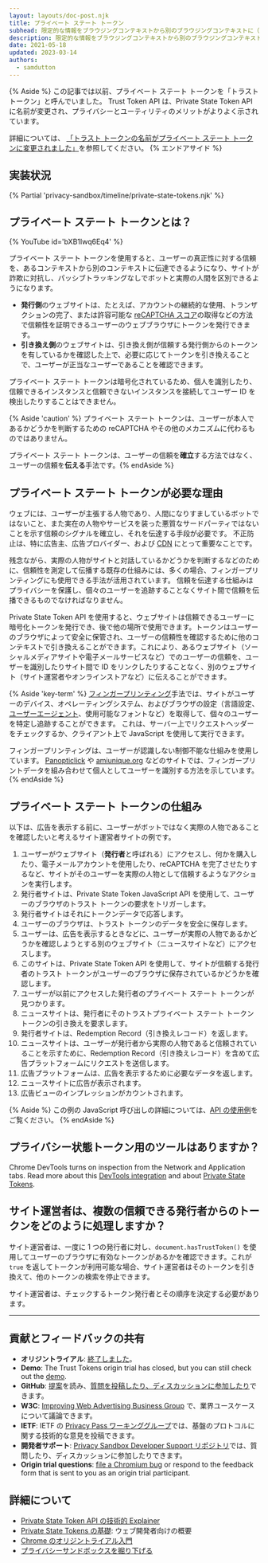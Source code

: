 ```yaml
---
layout: layouts/doc-post.njk
title: プライベート ステート トークン
subhead: 限定的な情報をブラウジングコンテキストから別のブラウジングコンテキストに（サイト間など）伝達できるようにすることで、パッシブ追跡を行わずに不正行為に対抗できるようにするための API。
description: 限定的な情報をブラウジングコンテキストから別のブラウジングコンテキストに（サイト間など）伝達できるようにすることで、パッシブ追跡を行わずに不正行為に対抗できるようにするための API。
date: 2021-05-18
updated: 2023-03-14
authors:
  - samdutton
---
```


{% Aside %} この記事では以前、プライベート ステート トークンを「トラスト トークン」と呼んでいました。 Trust Token API は、Private State Token API に名前が変更され、プライバシーとユーティリティのメリットがよりよく示されています。

詳細については、 [「トラスト トークンの名前がプライベート ステート トークンに変更されました」](/blog/rename-trust-tokens)を参照してください。 {% エンドアサイド %}

## 実装状況

{% Partial 'privacy-sandbox/timeline/private-state-tokens.njk' %}

## プライベート ステート トークンとは？

{% YouTube id='bXB1Iwq6Eq4' %}

プライベート ステート トークンを使用すると、ユーザーの真正性に対する信頼を、あるコンテキストから別のコンテキストに伝達できるようになり、サイトが詐欺に対抗し、パッシブトラッキングなしでボットと実際の人間を区別できるようになります。

- **発行側**のウェブサイトは、たとえば、アカウントの継続的な使用、トランザクションの完了、または許容可能な [reCAPTCHA スコア](https://developers.google.com/recaptcha)の取得などの方法で信頼性を証明できるユーザーのウェブブラウザにトークンを発行できます。
- **引き換え側**のウェブサイトは、引き換え側が信頼する発行側からのトークンを有しているかを確認した上で、必要に応じてトークンを引き換えることで、ユーザーが正当なユーザーであることを確認できます。

プライベート ステート トークンは暗号化されているため、個人を識別したり、信頼できるインスタンスと信頼できないインスタンスを接続してユーザー ID を検出したりすることはできません。

{% Aside 'caution' %} プライベート ステート トークンは、ユーザーが本人であるかどうかを判断するための reCAPTCHA やその他のメカニズムに代わるものではありません。

プライベート ステート トークンは、ユーザーの信頼を**確立**する方法ではなく、ユーザーの信頼を**伝える**手法です。{% endAside %}

## プライベート ステート トークンが必要な理由

ウェブには、ユーザーが主張する人物であり、人間になりすましているボットではないこと、また実在の人物やサービスを装った悪質なサードパーティではないことを示す信頼のシグナルを確立し、それを伝達する手段が必要です。 不正防止は、特に広告主、広告プロバイダー、および [CDN](https://www.cloudflare.com/en-gb/learning/cdn/what-is-a-cdn/) にとって重要なことです。

残念ながら、実際の人物がサイトと対話しているかどうかを判断するなどのために、信頼性を測定して伝播する既存の仕組みには、多くの場合、フィンガープリンティングにも使用できる手法が活用されています。 信頼を伝達する仕組みはプライバシーを保護し、個々のユーザーを追跡することなくサイト間で信頼を伝播できるものでなければなりません。

Private State Token API を使用すると、ウェブサイトは信頼できるユーザーに暗号化トークンを発行でき、後で他の場所で使用できます。トークンはユーザーのブラウザによって安全に保管され、ユーザーの信頼性を確認するために他のコンテキストで引き換えることができます。これにより、あるウェブサイト（ソーシャルメディアサイトや電子メールサービスなど）でのユーザーの信頼を、ユーザーを識別したりサイト間で ID をリンクしたりすることなく、別のウェブサイト（サイト運営者やオンラインストアなど）に伝えることができます。

{% Aside 'key-term' %} [フィンガープリンティング](https://w3c.github.io/fingerprinting-guidance/#passive)手法では、サイトがユーザーのデバイス、オペレーティングシステム、およびブラウザの設定（言語設定、[ユーザーエージェント](https://developer.mozilla.org/docs/Web/API/NavigatorID/userAgent)、使用可能なフォントなど）を取得して、個々のユーザーを特定し追跡することができます。 これは、サーバー上でリクエストヘッダーをチェックするか、クライアント上で JavaScript を使用して実行できます。

フィンガープリンティングは、ユーザーが認識しない制御不能な仕組みを使用しています。 [Panopticlick](https://panopticlick.eff.org/) や [amiunique.org](https://amiunique.org/) などのサイトでは、フィンガープリントデータを組み合わせて個人としてユーザーを識別する方法を示しています。 {% endAside %}

## プライベート ステート トークンの仕組み

以下は、広告を表示する前に、ユーザーがボットではなく実際の人物であることを確認したいと考えるサイト運営者サイトの例です。

1. ユーザーがウェブサイト（**発行者**と呼ばれる）にアクセスし、何かを購入したり、電子メールアカウントを使用したり、reCAPTCHA を完了させたりするなど、サイトがそのユーザーを実際の人物として信頼するようなアクションを実行します。
2. 発行者サイトは、Private State Token JavaScript API を使用して、ユーザーのブラウザのトラスト トークンの要求をトリガーします。
3. 発行者サイトはそれにトークンデータで応答します。
4. ユーザーのブラウザは、トラスト トークンのデータを安全に保存します。
5. ユーザーは、広告を表示するときなどに、ユーザーが実際の人物であるかどうかを確認しようとする別のウェブサイト（ニュースサイトなど）にアクセスします。
6. このサイトは、Private State Token API を使用して、サイトが信頼する発行者のトラスト トークンがユーザーのブラウザに保存されているかどうかを確認します。
7. ユーザーが以前にアクセスした発行者のプライベート ステート トークンが見つかります。
8. ニュースサイトは、発行者にそのトラストプライベート ステート トークントークンの引き換えを要求します。
9. 発行者サイトは、Redemption Record（引き換えレコード）を返します。
10. ニュースサイトは、ユーザーが発行者から実際の人物であると信頼されていることを示すために、Redemption Record（引き換えレコード）を含めて広告プラットフォームにリクエストを送信します。
11. 広告プラットフォームは、広告を表示するために必要なデータを返します。
12. ニュースサイトに広告が表示されます。
13. 広告ビューのインプレッションがカウントされます。

{% Aside %} この例の JavaScript 呼び出しの詳細については、[API の使用例](https://web.dev/trust-tokens/#sample-api-usage)をご覧ください。 {% endAside %}

## プライバシー状態トークン用のツールはありますか？

Chrome DevTools turns on inspection from the Network and Application tabs. Read more about this [DevTools integration](/blog/new-in-devtools-89/#trust-token) and about [Private State Tokens](/docs/privacy-sandbox/trust-tokens/).

## サイト運営者は、複数の信頼できる発行者からのトークンをどのように処理しますか？

サイト運営者は、一度に 1 つの発行者に対し、`document.hasTrustToken()` を使用してユーザーのブラウザに有効なトークンがあるかを確認できます。これが `true` を返してトークンが利用可能な場合、サイト運営者はそのトークンを引き換えて、他のトークンの検索を停止できます。

サイト運営者は、チェックするトークン発行者とその順序を決定する必要があります。

---

## 貢献とフィードバックの共有

- **オリジントライアル**: [終了しました](/origintrials/#/view_trial/2479231594867458049)。
- **Demo**: The Trust Tokens origin trial has closed, but you can still check out the [demo](https://private-state-token-demo.glitch.me/).
- **GitHub**: [提案](https://github.com/WICG/trust-token-api)を読み、[質問を投稿したり、ディスカッションに参加したり](https://github.com/WICG/trust-token-api/issues)できます。
- **W3C**: [Improving Web Advertising Business&nbsp;Group](https://www.w3.org/community/web-adv/participants) で、業界ユースケースについて議論できます。
- **IETF**: IETF の [Privacy&nbsp;Pass ワーキンググループ](https://datatracker.ietf.org/wg/privacypass/about/)では、基盤のプロトコルに関する技術的な意見を投稿できます。
- **開発者サポート**: [Privacy Sandbox Developer Support リポジトリ](https://github.com/GoogleChromeLabs/privacy-sandbox-dev-support)では、質問したり、ディスカッションに参加したりできます。
- **Origin trial questions**: [file a Chromium bug](https://bugs.chromium.org/p/chromium/issues/list?q=trust%20tokens) or respond to the feedback form that is sent to you as an origin trial participant.

## 詳細について

- [Private State Token API の技術的 Explainer](https://github.com/dvorak42/trust-token-api)
- [Private State Tokens の基礎](https://web.dev/trust-tokens/): ウェブ開発者向けの概要
- [Chrome のオリジントライアル入門](https://web.dev/origin-trials)
- [プライバシーサンドボックスを掘り下げる](https://web.dev/digging-into-the-privacy-sandbox)
